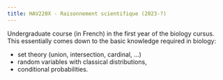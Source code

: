 ```yaml
---
title: HAV220X - Raisonnement scientifique (2023-?)
---
```


Undergraduate course (in French) in the first year of the biology cursus.
This essentially comes down to the basic knowledge required in biology:
- set theory (union, intersection, cardinal, ...)
- random variables with classical distributions,
- conditional probabilities.
